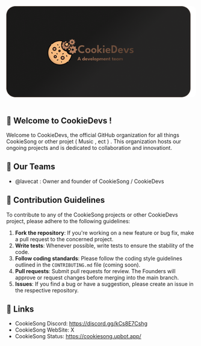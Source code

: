 <div align="left">
  <img 
    src="https://github.com/CookieDevs/.github/blob/main/profile/CookieDev%20%20banner%20by%20lirus_12345%20%7C%20lavecat.png" 
    alt="CookieDevs Banner" 
    style="border-radius: 10px;">
  <div>&nbsp;</div>
</div>

## 🍪 Welcome to CookieDevs !
Welcome to CookieDevs, the official GitHub organization for all things CookieSong or other projet ( Music , ect ) . This organization hosts our ongoing projects and is dedicated to collaboration and innovationt.

## 💼 Our Teams 
- @lavecat : Owner and founder of CookieSong / CookieDevs

## 📣 Contribution Guidelines

To contribute to any of the CookieSong projects or other CookieDevs project, please adhere to the following guidelines:

1. **Fork the repository**: If you're working on a new feature or bug fix, make a pull request to the concerned project.
2. **Write tests**: Whenever possible, write tests to ensure the stability of the code.
3. **Follow coding standards**: Please follow the coding style guidelines outlined in the `CONTRIBUTING.md` file (coming soon).
4. **Pull requests**: Submit pull requests for review. The Founders will approve or request changes before merging into the main branch.
5. **Issues**: If you find a bug or have a suggestion, please create an issue in the respective repository.


## 🔗 Links 
- CookieSong Discord: https://discord.gg/kCs8E7Cshg
- CookieSong WebSite: X
- CookieSong Status: https://cookiesong.upbot.app/
